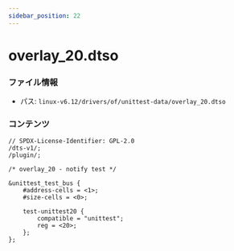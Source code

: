 ```yaml
---
sidebar_position: 22
---
```

# overlay_20.dtso

### ファイル情報

- パス: `linux-v6.12/drivers/of/unittest-data/overlay_20.dtso`

### コンテンツ

```dtso
// SPDX-License-Identifier: GPL-2.0
/dts-v1/;
/plugin/;

/* overlay_20 - notify test */

&unittest_test_bus {
	#address-cells = <1>;
	#size-cells = <0>;

	test-unittest20 {
		compatible = "unittest";
		reg = <20>;
	};
};

```
